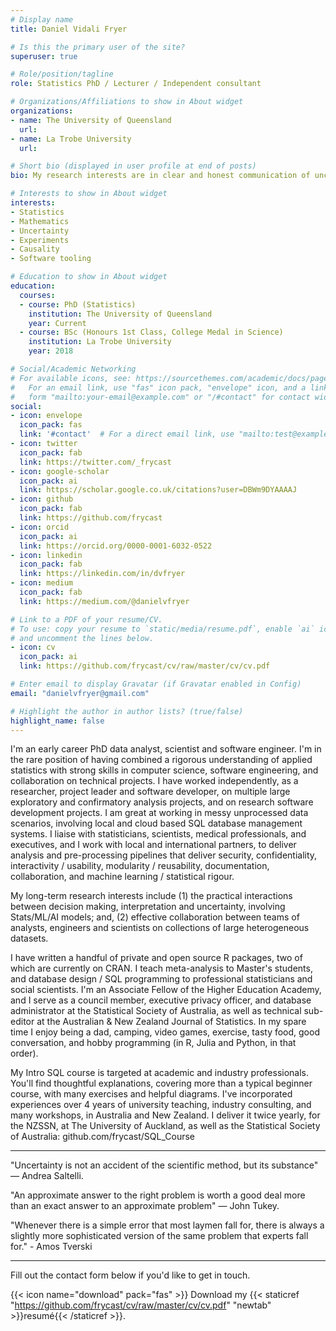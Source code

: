 ```yaml
---
# Display name
title: Daniel Vidali Fryer

# Is this the primary user of the site?
superuser: true

# Role/position/tagline
role: Statistics PhD / Lecturer / Independent consultant

# Organizations/Affiliations to show in About widget
organizations:
- name: The University of Queensland
  url:
- name: La Trobe University
  url:

# Short bio (displayed in user profile at end of posts)
bio: My research interests are in clear and honest communication of uncertainty

# Interests to show in About widget
interests:
- Statistics
- Mathematics
- Uncertainty
- Experiments
- Causality
- Software tooling

# Education to show in About widget
education:
  courses:
  - course: PhD (Statistics)
    institution: The University of Queensland
    year: Current
  - course: BSc (Honours 1st Class, College Medal in Science)
    institution: La Trobe University
    year: 2018

# Social/Academic Networking
# For available icons, see: https://sourcethemes.com/academic/docs/page-builder/#icons
#   For an email link, use "fas" icon pack, "envelope" icon, and a link in the
#   form "mailto:your-email@example.com" or "/#contact" for contact widget.
social:
- icon: envelope
  icon_pack: fas
  link: '#contact'  # For a direct email link, use "mailto:test@example.org".
- icon: twitter
  icon_pack: fab
  link: https://twitter.com/_frycast
- icon: google-scholar
  icon_pack: ai
  link: https://scholar.google.co.uk/citations?user=DBWm9DYAAAAJ
- icon: github
  icon_pack: fab
  link: https://github.com/frycast
- icon: orcid
  icon_pack: ai
  link: https://orcid.org/0000-0001-6032-0522
- icon: linkedin
  icon_pack: fab
  link: https://linkedin.com/in/dvfryer
- icon: medium
  icon_pack: fab
  link: https://medium.com/@danielvfryer

# Link to a PDF of your resume/CV.
# To use: copy your resume to `static/media/resume.pdf`, enable `ai` icons in `params.toml`, 
# and uncomment the lines below.
- icon: cv
  icon_pack: ai
  link: https://github.com/frycast/cv/raw/master/cv/cv.pdf

# Enter email to display Gravatar (if Gravatar enabled in Config)
email: "danielvfryer@gmail.com"

# Highlight the author in author lists? (true/false)
highlight_name: false
---
```


I'm an early career PhD data analyst, scientist and software engineer. I'm in the rare position of having combined a rigorous understanding of applied statistics with strong skills in computer science, software engineering, and collaboration on technical projects. I have worked independently, as a researcher, project leader and software developer, on multiple large exploratory and confirmatory analysis projects, and on research software development projects. I am great at working in messy unprocessed data scenarios, involving local and cloud based SQL database management systems. I liaise with statisticians, scientists, medical professionals, and executives, and I work with local and international partners, to deliver analysis and pre-processing pipelines that deliver security, confidentiality, interactivity / usability, modularity / reusability, documentation, collaboration, and machine learning / statistical rigour.

My long-term research interests include (1) the practical interactions between decision making, interpretation and uncertainty, involving Stats/ML/AI models; and, (2) effective collaboration between teams of analysts, engineers and scientists on collections of large heterogeneous datasets.

I have written a handful of private and open source R packages, two of which are currently on CRAN. I teach meta-analysis to Master's students, and database design / SQL programming to professional statisticians and social scientists. I'm an Associate Fellow of the Higher Education Academy, and I serve as a council member, executive privacy officer, and database administrator at the Statistical Society of Australia, as well as technical sub-editor at the Australian & New Zealand Journal of Statistics. In my spare time I enjoy being a dad, camping, video games, exercise, tasty food, good conversation, and hobby programming (in R, Julia and Python, in that order).

My Intro SQL course is targeted at academic and industry professionals. You'll find thoughtful explanations, covering more than a typical beginner course, with many exercises and helpful diagrams. I've incorporated experiences over 4 years of university teaching, industry consulting, and many workshops, in Australia and New Zealand. I deliver it twice yearly, for the NZSSN, at The University of Auckland, as well as the Statistical Society of Australia: github.com/frycast/SQL_Course

----------------------------------------------------------

"Uncertainty is not an accident of the scientific method, but its substance" — Andrea Saltelli.

"An approximate answer to the right problem is worth a good deal more than an exact answer to an approximate problem" — John Tukey.

"Whenever there is a simple error that most laymen fall for, there is always a slightly more sophisticated version of the same problem that experts fall for." - Amos Tverski

----------------------------------------------------------

Fill out the contact form below if you'd like to get in touch.

{{< icon name="download" pack="fas" >}} Download my {{< staticref "https://github.com/frycast/cv/raw/master/cv/cv.pdf" "newtab" >}}resumé{{< /staticref >}}.
